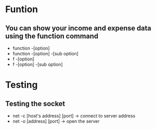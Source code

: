# Funtion
  ##   You can show your income and expense data using the function command

  + function -[option]
  + function -[option] -[sub option]
  + f -[option]
  + f -[option] -[sub option]


# Testing
  ##   Testing the socket
  
  + net -c [host's address] [port] -> connect to server address
  + net -o [address] [port] -> open the server
